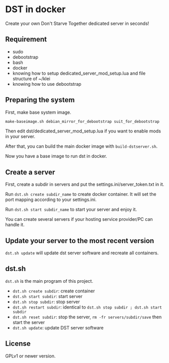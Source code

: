 # DST in docker

Create your own Don't Starve Together dedicated server in seconds!

## Requirement
- sudo
- debootstrap
- bash
- docker
- knowing how to setup dedicated_server_mod_setup.lua and file structure of ~/klei
- knowing how to use debootstrap

## Preparing the system

First, make base system image.

```sh
make-baseimage.sh debian_mirror_for_debootstrap suit_for_debootstrap
```

Then edit dst/dedicated_server_mod_setup.lua if you want to enable mods in your server.

After that, you can build the main docker image with `build-dstserver.sh`.

Now you have a base image to run dst in docker.

## Create a server

First, create a subdir in servers and put the settings.ini/server_token.txt in it.

Run `dst.sh create subdir_name` to create docker container. It will set the port mapping according to your settings.ini.

Run `dst.sh start subdir_name` to start your server and enjoy it.

You can create several servers if your hosting service provider/PC can handle it.

## Update your server to the most recent version

`dst.sh update` will update dst server software and recreate all containers.

## dst.sh

`dst.sh` is the main program of this project.

- `dst.sh create subdir`: create container
- `dst.sh start subdir`: start server
- `dst.sh stop subdir`: stop server
- `dst.sh restart subdir`: identical to `dst.sh stop subdir ; dst.sh start subdir`
- `dst.sh reset subdir`: stop the server, `rm -fr servers/subdir/save` then start the server
- `dst.sh update`: update DST server software

## License

GPLv1 or newer version.
